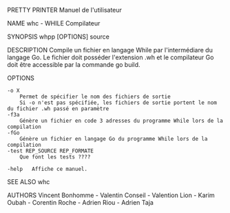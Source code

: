PRETTY PRINTER		    Manuel de l'utilisateur

NAME
	whc - WHILE Compilateur
	

SYNOPSIS
	whpp [OPTIONS] source

DESCRIPTION
	Compile un fichier en langage While par l'intermédiare du langage Go. Le fichier doit posséder l'extension .wh et le compilateur Go doit être accessible par la commande go build.

OPTIONS

	-o X
		Permet de spécifier le nom des fichiers de sortie
		Si -o n'est pas spécifiée, les fichiers de sortie portent le nom du fichier .wh passé en paramètre 
	-f3a
		Génère un fichier en code 3 adresses du programme While lors de la compilation
	-fGo 
		Génère un fichier en langage Go du programme While lors de la compilation
	-test REP_SOURCE REP_FORMATE
		Que font les tests ????

	-help	Affiche ce manuel.

SEE ALSO
	whc

AUTHORS
	Vincent Bonhomme - Valentin Conseil - Valention Lion - Karim Oubah - Corentin Roche - Adrien Riou - Adrien Taja
